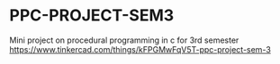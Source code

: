 # PPC-PROJECT-SEM3
Mini project on procedural programming in c for 3rd semester
https://www.tinkercad.com/things/kFPGMwFqV5T-ppc-project-sem-3
